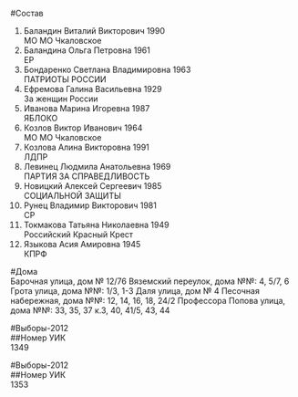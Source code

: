 #Состав  
1. Баландин Виталий Викторович 1990  
    МО МО Чкаловское  
2. Баландина Ольга Петровна 1961  
    ЕР  
3. Бондаренко Светлана Владимировна 1963  
    ПАТРИОТЫ РОССИИ  
4. Ефремова Галина Васильевна 1929  
    За женщин России  
5. Иванова Марина Игоревна 1987  
    ЯБЛОКО  
6. Козлов Виктор Иванович 1964  
    МО МО Чкаловское  
7. Козлова Алина Викторовна 1991  
    ЛДПР  
8. Левинец Людмила Анатольевна 1969  
    ПАРТИЯ ЗА СПРАВЕДЛИВОСТЬ  
9. Новицкий Алексей Сергеевич 1985  
    СОЦИАЛЬНОЙ ЗАЩИТЫ  
10. Рунец Владимир Викторович 1981  
    СР  
11. Токмакова Татьяна Николаевна 1949  
    Российский Красный Крест  
12. Языкова Асия Амировна 1945  
    КПРФ  
  
#Дома  
Барочная улица, дом № 12/76 Вяземский переулок, дома №№: 4, 5/7, 6 Грота улица, дома №№: 1/3, 1-3 Даля улица, дом № 4 Песочная набережная, дома №№: 12, 14, 16, 18, 24/2 Профессора Попова улица, дома №№: 33, 35, 37 к.3, 40, 41/5, 43, 44  
  
#Выборы-2012  
##Номер УИК  
1349  
  
#Выборы-2012  
##Номер УИК  
1353  
